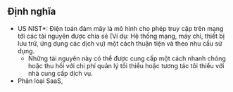 ## Định nghĩa
- US NIST*: Điện toán đám mây là mô hình cho phép truy cập trên mạng tới các tài nguyên được chia sẻ (Ví dụ: Hệ thống mạng, máy chỉ, thiết bị lưu trữ, ứng dụng các dịch vụ) một cách thuận tiện và theo nhu cầu sử dụng.
	- Những tài nguyên này có thể được cung cấp một cách nhanh chóng hoặc thu hồi với chi phí quản lý tối thiểu hoặc tương tác tôi thiểu với nhà cung cấp dịch vụ.
- Phân loại SaaS,